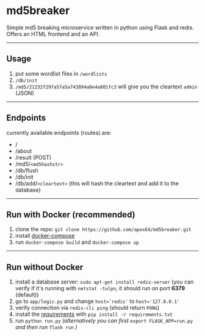 # md5breaker
Simple md5 breaking microservice written in python using Flask and redis. Offers an HTML frontend and an API.

---

## Usage

1. put some wordlist files in `/wordlists`
2. `/db/init`
3. `/md5/21232f297a57a5a743894a0e4a801fc3` will give you the cleartext `admin` (JSON)

---

## Endpoints
currently available endpoints (routes) are:
  * /
  * /about
  * /result (POST)
  * /md5/`<md5hashstr>`
  * /db/flush
  * /db/init
  * /db/add/`<cleartext>` (this will hash the cleartext and add it to the database)

---

## Run with Docker (recommended)

1. clone the repo: `git clone https://github.com/apox64/md5breaker.git`
2. install [docker-compose](https://docs.docker.com/compose/install/)
3. run `docker-compose build` and `docker-compose up`

---

## Run without Docker

1. install a database server: `sudo apt-get install redis-server` (you can verify if it's running with `netstat -tulpn`, it should run on port **6379** (default))
2. go to `app/logic.py` and change `host='redis'` to `host='127.0.0.1'`
3. verify connection via `redis-cli ping` (should return `PONG`)
4. install the [requirements](https://github.com/apox64/md5breaker/blob/master/requirements.txt) with `pip install -r requirements.txt`
5. run `python run.py` *(alternatively you can first* `export FLASK_APP=run.py` *and then run* `flask run` *)*
